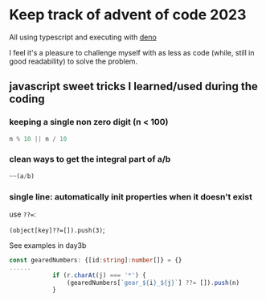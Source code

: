 # Keep track of advent of code 2023

All using typescript and executing with [deno](https://deno.land/)

I feel it's a pleasure to challenge myself with as less as code (while, still in good readability) to solve the problem.

## javascript sweet tricks I learned/used during the coding

### keeping a single non zero digit (n < 100)

```typescript
n % 10 || n / 10
```

### clean ways to get the integral part of a/b

```typescript
~~(a/b)
```

### single line: automatically init properties when it doesn't exist

use `??=`:

`(object[key]??=[]).push(3)`;

See examples in day3b

```typescript
const gearedNumbers: {[id:string]:number[]} = {}
......
            if (r.charAt(j) === '*') {
                (gearedNumbers[`gear_${i}_${j}`] ??= []).push(n)
            }
```
